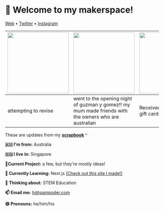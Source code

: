 <h1 align="left">👋 Welcome to my makerspace!</h3>

<p align="left">
  <a href="https://sampoder.com">Web</a> •
  <a href="https://twitter.com/sam_poder">Twitter</a> •
  <a href="https://instagram.com/sam_poder">Instagram</a>
</p>

  
  
  
  
  <!--- START_SCRAPBOOK_WIDGET --->
  | <img src ="https://dl.airtable.com/.attachments/381f5927c84bdbbc57113f8f47a934a2/c124bd6a/img_20210123_204514.jpg" height="200px">  |  <img src ="https://dl.airtable.com/.attachments/8d080548ce3cd5cec568ed740dec6e69/61f5b278/img-20210122-wa0001.jpg" height="200px"> | <img src ="https://dl.airtable.com/.attachments/f387a101d53d5f7ca1c3c513bc3cada7/2cc427b4/20210122_202000.jpg" height="200px"> |
|---|---|---|
| attempting to revise | went to the opening night of guzman y gomez!! my mum made friends with the owners who are australian  | Received 8 sticker mule gift cards!!!   |
  <!--- END_SCRAPBOOK_WIDGET --->
  
  
  
  
  
  These are updates from my [**scrapbook**](https://scrapbook.hackclub.com/sampoder) ^
  
**🇦🇺 I'm from:** Australia

**🇸🇬 I live in:** Singapore

**🔭Current Project:** a few, but they're mostly ideas!
  
**🌱 Currently Learning:** Next.js [(Check out this site I made!)](http://summer.hackclub.com)

**🤔 Thinking about:** STEM Education

**📫 Email me:** hi@sampoder.com

**😄 Pronouns:** he/him/his


